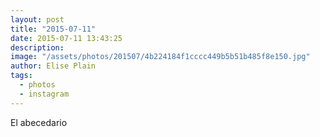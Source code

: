 ```yaml
---
layout: post
title: "2015-07-11"
date: 2015-07-11 13:43:25
description: 
image: "/assets/photos/201507/4b224184f1cccc449b5b51b485f8e150.jpg"
author: Elise Plain
tags: 
  - photos
  - instagram
---
```


El abecedario
<p></p>
